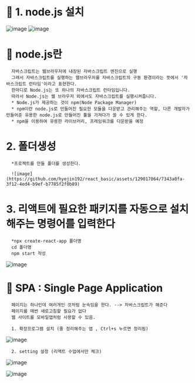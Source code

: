 # 🍉 1. node.js 설치

![image](https://github.com/hyejin192/react_basic/assets/129017064/db1f12c6-2d16-48ef-980f-cdadfdc16cb2)
![image](https://github.com/hyejin192/react_basic/assets/129017064/deeb5c6e-19fd-48bb-bd40-f6a276884e4c)

# 🍑 node.js란
      자바스크립트는 웹브라우저에 내장된 자바스크립트 엔진으로 실행
      그래서 자바스크립트를 실행하는 웹브라우저를 자바스크립트의 구동 환경이라는 뜻에서 '자바스크립트 런타임'이라고 표현한다.
      한마디로 Node.js는 또 하나의 자바스크립트 런타임입니다.
      따라서 Node.js는 웹 브라우저 외에서도 자바스크립트를 실행시켜줍니다.
      * Node.js가 제공하는 것이 npm(Node Package Manager)
      * npm이란 node.js로 만들어진 필요한 모듈을 다운받고 관리해주는 역할, 다른 개발자가 만들어준 유용한 node.js로 만들어진 툴을 가져다가 쓸 수 있게 한다.
      * npm을 이용하여 유용한 라이브러리, 프레임워크를 다운받을 예정 
      
# 2. 폴더생성

      *프로젝트를 만들 폴더를 생성한다.
      
      ![image](https://github.com/hyejin192/react_basic/assets/129017064/7343a0fa-3f12-4ed4-b9ef-b7785f2f0b89)

      
# 3. 리액트에 필요한 패키지를 자동으로 설치해주는 명령어를 입력한다
      
      *npx create-react-app 폴더명
      cd 폴더명
      npm start 작성
      
      
![image](https://github.com/hyejin192/react_basic/assets/129017064/99057dda-5cf1-40f4-80e1-5f3cb83eb3fc)

# 🎫 SPA : Single Page Application

      페이지는 하나인데 여러개인 것처럼 눈속임을 한다. --> 자바스크립트가 해준다
      페이지를 매번 새로고침할 필요가 없다
      웹 사이트를 모바일앱처럼 사용할 수 있음.
      
      1. 확장프로그램 설치 (줄 정리해주는 앱 , Ctrl+s 누르면 정리됨)
![image](https://github.com/hyejin192/react_basic/assets/129017064/91bd596b-e0a4-4921-be9d-970c7074d1fa)
      
      2. setting 설정 (리액트 수업에서만 체크)
      
![image](https://github.com/hyejin192/react_basic/assets/129017064/03548a1e-7d06-4eae-81e1-6710d202e4c4)
      
![image](https://github.com/hyejin192/react_basic/assets/129017064/9a2d6b7a-5c0f-4bfc-9bf5-39cbf5c3f7c2)




